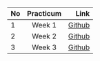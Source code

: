 | No   |  Practicum  | Link  |
|:-----|:-----------:|------:|
| 1    |  Week 1     | [Github](https://github.com/salwazahramunir/Pemrograman-Web-2/tree/week1) |
| 2    |  Week 2     | [Github](https://github.com/salwazahramunir/Pemrograman-Web-2/tree/week2) |
| 3    |  Week 3     | [Github](https://github.com/salwazahramunir/Pemrograman-Web-2/tree/week3) |
